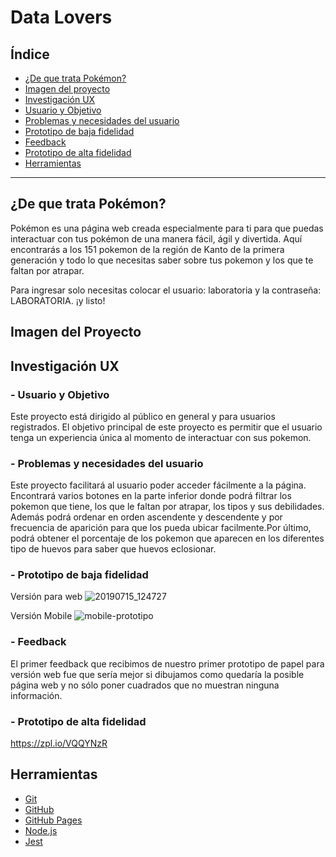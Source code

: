 # Data Lovers

## Índice

- [¿De que trata Pokémon?](#de-que-trata)
- [Imagen del proyecto](#imagen-del-proyecto)
- [Investigación UX](#Investigación-Ux)
- [Usuario y Objetivo](#usuario-y-objetivo)
- [Problemas y necesidades del usuario](#problemas-y-necesidades-del-usuario)
- [Prototipo de baja fidelidad](#prototipo-de-baja-fidelidad)
- [Feedback](#feedback)
- [Prototipo de alta fidelidad](#prototipo-de-alta-fidelidad)
- [Herramientas](#herramientas)

***

## ¿De que trata Pokémon?

Pokémon es una página web creada especialmente para ti para que puedas interactuar con tus pokémon de una manera fácil, ágil y divertida. Aquí encontrarás a los 151 pokemon de la región de Kanto de la primera generación y todo lo que necesitas saber sobre tus pokemon y los que te faltan por atrapar. 

Para ingresar solo necesitas colocar el usuario: laboratoria y la contraseña: LABORATORIA. ¡y listo!

## Imagen del Proyecto


## Investigación UX

### - Usuario y Objetivo

Este proyecto está dirigido al público en general y para usuarios registrados. El objetivo principal de este proyecto es permitir que el usuario tenga un experiencia única al momento de interactuar con sus pokemon.  

### - Problemas y necesidades del usuario

Este proyecto facilitará al usuario poder acceder fácilmente a la página.
Encontrará varios botones en la parte inferior donde podrá filtrar los pokemon que tiene, los que le faltan por atrapar, los tipos y sus debilidades. Además podrá ordenar en orden ascendente y descendente y por frecuencia de aparición para que los pueda ubicar facilmente.Por último, podrá obtener el porcentaje de los pokemon que aparecen en los diferentes tipo de huevos para saber que huevos eclosionar.

### - Prototipo de baja fidelidad

Versión para web
![20190715_124727](https://user-images.githubusercontent.com/50127415/61258672-6e2f9800-a73c-11e9-8add-d7d4a6b5c10e.jpg)

Versión Mobile
![mobile-prototipo](https://user-images.githubusercontent.com/50127415/61238043-76b6ad00-a701-11e9-8797-3e0d223a6d40.jpg)

### - Feedback

El primer feedback que recibimos de nuestro primer prototipo de papel para versión web fue que sería mejor si dibujamos como quedaría la posible página web y no sólo poner cuadrados que no muestran ninguna información. 

### - Prototipo de alta fidelidad

https://zpl.io/VQQYNzR


## Herramientas

- [Git](https://git-scm.com/)
- [GitHub](https://github.com/)
- [GitHub Pages](https://pages.github.com/)
- [Node.js](https://nodejs.org/)
- [Jest](https://jestjs.io/)

